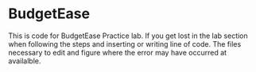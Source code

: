 # BudgetEase
This is code for BudgetEase Practice lab.
If you get lost in the lab section when following the steps and inserting or writing line of code.
The files necessary to edit and figure where the error may have occurred at availalble.

